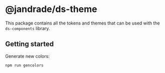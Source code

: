 # @jandrade/ds-theme

This package contains all the tokens and themes that can be used with the
`ds-components` library.

## Getting started

Generate new colors:

```
npm run gencolors
```

